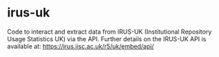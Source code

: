 # irus-uk
Code to interact and extract data from IRUS-UK (Institutional Repository Usage Statistics UK) via the API. Further details on the IRUS-UK API is available at: https://irus.jisc.ac.uk/r5/uk/embed/api/


